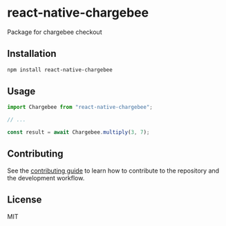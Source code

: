 # react-native-chargebee

Package for chargebee checkout

## Installation

```sh
npm install react-native-chargebee
```

## Usage

```js
import Chargebee from "react-native-chargebee";

// ...

const result = await Chargebee.multiply(3, 7);
```

## Contributing

See the [contributing guide](CONTRIBUTING.md) to learn how to contribute to the repository and the development workflow.

## License

MIT
